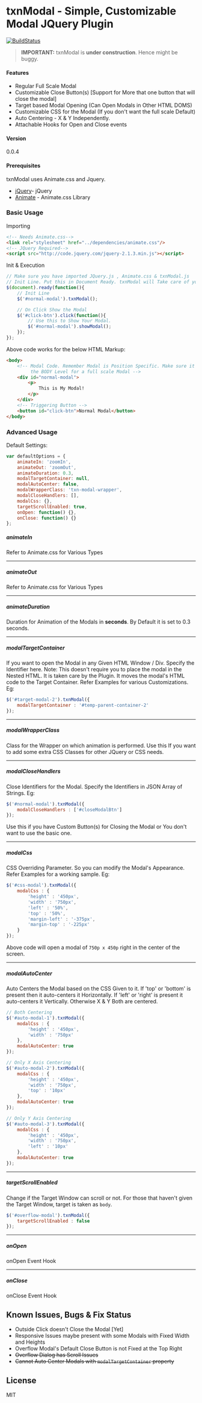 # txnModal - Simple, Customizable Modal JQuery Plugin
[![BuildStatus](https://travis-ci.org/vasumahesh1/txnModal.svg?branch=master)](https://travis-ci.org/vasumahesh1/txnModal)

> **IMPORTANT:**
> txnModal is **under construction**.
> Hence might be buggy.

#### Features
* Regular Full Scale Modal
* Customizable Close Button(s) [Support for More that one button that will close the modal]
* Target based Modal Opening (Can Open Modals in Other HTML DOMS)
* Customizable CSS for the Modal (If you don't want the full scale Default)
* Auto Centering - X & Y Independently.
* Attachable Hooks for Open and Close events

#### Version
0.0.4

#### Prerequisites

txnModal uses Animate.css and Jquery.

* [jQuery]- jQuery
* [Animate] - Animate.css Library

### Basic Usage

Importing
```html
<!-- Needs Animate.css-->
<link rel="stylesheet" href="../dependencies/animate.css"/>
<!-- JQuery Required-->
<script src="http://code.jquery.com/jquery-2.1.3.min.js"></script>
```
Init & Execution
```js
// Make sure you have imported JQuery.js , Animate.css & txnModal.js
// Init Line. Put this in Document Ready. txnModal will Take care of your DOM.
$(document).ready(function(){
    // Init Line
    $('#normal-modal').txnModal();

    // On Click Show the Modal
    $('#click-btn').click(function(){
        // Use this to Show Your Modal.
        $('#normal-modal').showModal();
    });
});
```

Above code works for the below HTML Markup:
```html
<body>
    <!-- Modal Code. Remember Modal is Position Specific. Make sure it is at
         the BODY Level for a full scale Modal -->
    <div id="normal-modal">
        <p>
            This is My Modal!
        </p>
    </div>
    <!-- Triggering Button -->
    <button id="click-btn">Normal Modal</button>
</body>
```

### Advanced Usage

Default Settings:
```js
var defaultOptions = {
    animateIn: 'zoomIn',
    animateOut: 'zoomOut',
    animateDuration: 0.3,
    modalTargetContainer: null,
    modalAutoCenter: false,
    modalWrapperClass: 'txn-modal-wrapper',
    modalCloseHandlers: [],
    modalCss: {},
    targetScrollEnabled: true,
    onOpen: function() {},
    onClose: function() {}
};
```
##### animateIn
Refer to Animate.css for Various Types

---

##### animateOut
Refer to Animate.css for Various Types

---

##### animateDuration
Duration for Animation of the Modals in **seconds**. By Default it is set to 0.3 seconds.

---

##### modalTargetContainer
If you want to open the Modal in any Given HTML Window / Div. Specify the Identifier here. Note: This doesn't require you to place the modal in the Nested HTML. It is taken care by the Plugin. It moves the modal's HTML code to the Target Container. Refer Examples for various Customizations.
Eg:
```js
$('#target-modal-2').txnModal({ 
    modalTargetContainer : '#temp-parent-container-2'
});
```

---

##### modalWrapperClass
Class for the Wrapper on which animation is performed. Use this If you want to
add some extra CSS Classes for other JQuery or CSS needs.

---

##### modalCloseHandlers
Close Identifiers for the Modal. Specify the Identifiers in JSON Array of Strings.
Eg:
```js
$('#normal-modal').txnModal({
    modalCloseHandlers : ['#closeModalBtn']
});
```
Use this if you have Custom Button(s) for Closing the Modal or You don't want to use the basic one.

---

##### modalCss
CSS Overriding Parameter. So you can modify the Modal's Appearance. Refer
Examples for a working sample.
Eg:
```js
$('#css-modal').txnModal({ 
    modalCss : { 
        'height' : '450px',
        'width' : '750px',
        'left' : '50%',
        'top' : '50%',
        'margin-left' : '-375px',
        'margin-top' : '-225px'
    }
});
```
Above code will open a modal of `750p x 450p` right in the center of the screen.

---

##### modalAutoCenter
Auto Centers the Modal based on the CSS Given to it. If 'top' or 'bottom' is present then it auto-centers it Horizontally. If 'left' or 'right' is present it auto-centers it Vertically. Otherwise X & Y Both are centered.

```js
// Both Centering
$('#auto-modal-1').txnModal({ 
    modalCss : { 
        'height' : '450px',
        'width' : '750px'
    },
    modalAutoCenter: true
});

// Only X Axis Centering
$('#auto-modal-2').txnModal({ 
    modalCss : { 
        'height' : '450px',
        'width' : '750px',
        'top' : '10px'
    },
    modalAutoCenter: true
});

// Only Y Axis Centering
$('#auto-modal-3').txnModal({ 
    modalCss : { 
        'height' : '450px',
        'width' : '750px',
        'left' : '10px'
    },
    modalAutoCenter: true
});
```

---

##### targetScrollEnabled
Change if the Target Window can scroll or not. For those that haven't given the
Target Window, target is taken as `body`.

```js
$('#overflow-modal').txnModal({
    targetScrollEnabled : false
});
```

---

##### onOpen
onOpen Event Hook

---

##### onClose
onClose Event Hook

Known Issues, Bugs & Fix Status
----
* Outside Click doesn't Close the Modal [Yet]
* Responsive Issues maybe present with some Modals with Fixed Width and Heights
* Overflow Modal's Default Close Button is not Fixed at the Top Right
* ~~Overflow Dialog has Scroll Issues~~
* ~~Cannot Auto Center Modals with `modalTargetContainer` property~~

License
----
MIT


[jQuery]:http://jquery.com
[Animate]:https://github.com/daneden/animate.css

